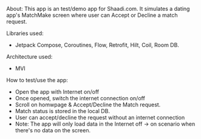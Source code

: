 About:
This app is an test/demo app for Shaadi.com. It simulates a dating app's MatchMake screen where user can Accept or Decline a match request.

Libraries used:
- Jetpack Compose, Coroutines, Flow, Retrofit, Hilt, Coil, Room DB.

Architecture used:
- MVI

How to test/use the app:
- Open the app with Internet on/off
- Once opened, switch the internet connection on/off
- Scroll on homwpage & Accept/Decline the Match request.
- Match status is stored in the local DB.
- User can accept/decline the request without an internet connection
- Note: The app will only load data in the Internet off -> on scenario when there's no data on the screen.
